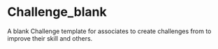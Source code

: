 # Challenge_blank
A blank Challenge template for associates to create challenges from to improve their skill and others. 
